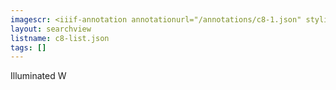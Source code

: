 ```yaml
---
imagescr: <iiif-annotation annotationurl="/annotations/c8-1.json" styling="image_only:true"></iiif-annotation>
layout: searchview
listname: c8-list.json
tags: []
---
```

Illuminated W